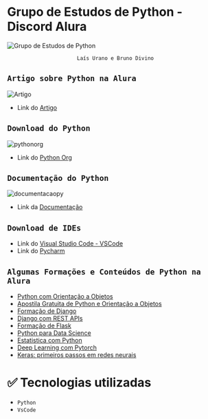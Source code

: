 # Grupo de Estudos de Python - Discord Alura
![Grupo de Estudos de Python](https://user-images.githubusercontent.com/95968249/235969454-ed1c8d43-3e7e-4228-a376-625064324718.png)<p align="center">
`Laís Urano e Bruno Divino`
  
## `Artigo sobre Python na Alura`
![Artigo](https://user-images.githubusercontent.com/95968249/235970244-2c8d8ef8-8b75-427d-8d6e-4cc8556ed376.png)
- Link do [Artigo](https://www.alura.com.br/artigos/python)

## `Download do Python`
![pythonorg](https://user-images.githubusercontent.com/95968249/235968288-9b08adfc-7443-4317-93ab-364150cf0001.png)
- Link do [Python Org](https://www.python.org/)

## `Documentação do Python`
![documentacaopy](https://user-images.githubusercontent.com/95968249/235970774-a3c1dabd-6654-4aa2-be98-13939e00880e.png)
- Link da [Documentação](https://docs.python.org/3/)

## `Download de IDEs`
- Link do [Visual Studio Code - VSCode](https://code.visualstudio.com/)
- Link do [Pycharm](https://www.jetbrains.com/pt-br/pycharm/)

## `Algumas Formações e Conteúdos de Python na Alura`
- [Python com Orientação a Objetos](https://cursos.alura.com.br/formacao-Python-linguagem)
- [Apostila Gratuita de Python e Orientação a Objetos](https://www.alura.com.br/apostila-python-orientacao-a-objetos)
- [Formação de Django](https://cursos.alura.com.br/formacao-django)
- [Django com REST APIs](https://cursos.alura.com.br/formacao-django-rest)
- [Formação de Flask](https://cursos.alura.com.br/formacao-flask)
- [Python para Data Science](https://cursos.alura.com.br/formacao-data-science-python)
- [Estatistica com Python](https://cursos.alura.com.br/formacao-estatistica-python)
- [Deep Learning com Pytorch](https://cursos.alura.com.br/formacao-deep-learning-pytorch)
- [Keras: primeiros passos em redes neurais](https://cursos.alura.com.br/course/keras-primeiros-passos-redes-neurais)


# ✅ Tecnologias utilizadas
- `Python`
- `VsCode`
